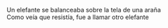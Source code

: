 Un elefante se balanceaba sobre la tela de una araña  
Como veía que resistía, fue a llamar otro elefante  
